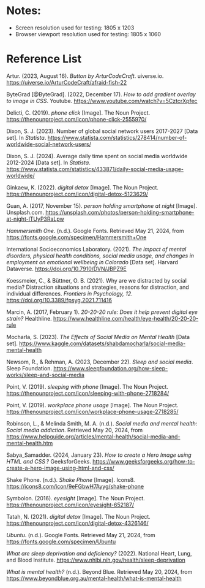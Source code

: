 # Notes:
- Screen resolution used for testing: 1805 x 1203
- Browser viewport resolution used for testing: 1805 x 1060

# Reference List
Artur. (2023, August 16). *Button by ArturCodeCraft*. uiverse.io. https://uiverse.io/ArturCodeCraft/afraid-fish-22 

ByteGrad [@ByteGrad]. (2022, December 17). *How to add gradient overlay to image in CSS*. Youtube. https://www.youtube.com/watch?v=5CztcrXpfec 

Delicti, C. (2019). *phone click* [Image]. The Noun Project. https://thenounproject.com/icon/phone-click-2555970/ 

Dixon, S. J. (2023). Number of global social network users 2017-2027 [Data set]. In *Statista*. https://www.statista.com/statistics/278414/number-of-worldwide-social-network-users/ 

Dixon, S. J. (2024). Average daily time spent on social media worldwide 2012-2024 [Data set]. In *Statista*. https://www.statista.com/statistics/433871/daily-social-media-usage-worldwide/ 

Ginkaew, K. (2022). *digital detox* [Image]. The Noun Project. https://thenounproject.com/icon/digital-detox-5123629/ 

Guan, A. (2017, November 15). *person holding smartphone at night* [Image]. Unsplash.com. https://unsplash.com/photos/person-holding-smartphone-at-night-lTUyP3RaLpw 

*Hammersmith One*. (n.d.). Google Fonts. Retrieved May 21, 2024, from https://fonts.google.com/specimen/Hammersmith+One 

International Socioeconomics Laboratory. (2021). *The impact of mental disorders, physical health conditions, social media usage, and changes in employment on emotional wellbeing in Colorado* [Data set]. Harvard Dataverse. https://doi.org/10.7910/DVN/JBPZ9E 

Koessmeier, C., & Büttner, O. B. (2021). Why are we distracted by social media? Distraction situations and strategies, reasons for distraction, and individual differences. *Frontiers in Psychology, 12*. https://doi.org/10.3389/fpsyg.2021.711416 

Marcin, A. (2017, February 1). *20-20-20 rule: Does it help prevent digital eye strain?* Healthline. https://www.healthline.com/health/eye-health/20-20-20-rule

Mocharla, S. (2023). *The Effects of Social Media on Mental Health* [Data set]. https://www.kaggle.com/datasets/shabdamocharla/social-media-mental-health 

Newsom, R., & Rehman, A. (2023, December 22). *Sleep and social media*. Sleep Foundation. https://www.sleepfoundation.org/how-sleep-works/sleep-and-social-media 

Point, V. (2019). *sleeping with phone* [Image]. The Noun Project. https://thenounproject.com/icon/sleeping-with-phone-2718284/

Point, V. (2019). *workplace phone usage* [Image]. The Noun Project. https://thenounproject.com/icon/workplace-phone-usage-2718285/ 

Robinson, L., & Melinda Smith, M. A. (n.d.). *Social media and mental health: Social media addiction*. Retrieved May 20, 2024, from https://www.helpguide.org/articles/mental-health/social-media-and-mental-health.htm 

Sabya_Samadder. (2024, January 23). *How to create a Hero Image using HTML and CSS ?* GeeksforGeeks. https://www.geeksforgeeks.org/how-to-create-a-hero-image-using-html-and-css/ 

Shake Phone. (n.d.). *Shake Phone* [Image]. Icons8. https://icons8.com/icon/9eFGbwH7Ayyg/shake-phone 

Symbolon. (2016). *eyesight* [Image]. The Noun Project. https://thenounproject.com/icon/eyesight-652187/ 

Tatah, N. (2021). *digital detox* [Image]. The Noun Project. https://thenounproject.com/icon/digital-detox-4326146/ 

*Ubuntu*. (n.d.). Google Fonts. Retrieved May 21, 2024, from https://fonts.google.com/specimen/Ubuntu 

*What are sleep deprivation and deficiency?* (2022). National Heart, Lung, and Blood Institute. https://www.nhlbi.nih.gov/health/sleep-deprivation 

*What is mental health?* (n.d.). Beyond Blue. Retrieved May 20, 2024, from https://www.beyondblue.org.au/mental-health/what-is-mental-health 